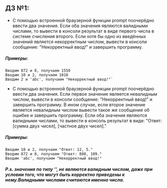 ## ДЗ №1:

- С помощью встроенной браузерной функции prompt поочерёдно ввести два значения. Если оба значения являются валидными числами, то вывести в консоли результат в виде первого числа в системе счисления второго.
  Если хотя бы одно из введённых значений является некорректным числом, вывести в консоли сообщение: "Некорректный ввод!" и завершить программу.

##### Примеры:
    Вводим 872 и 8, получаем 1550
    Вводим 10 и 2, получаем 1010
    Вводим 2 и 'abc', получаем "Некорректный ввод!"`

- С помощью встроенной браузерной функции prompt поочерёдно ввести два значения. Если первое значение является невалидным числом, вывести в консоли сообщение: "Некорректный ввод!" и завершить программу. В ином случае, если второе значение является невалидным числом вывести такое же сообщение об ошибке и завершить программу. Если оба значения являются валидными числами, то вывести в консоль результат в виде: "Ответ: [сумма двух чисел], [частное двух чисел]."
##### Примеры:  
    Вводим 10 и 2, получаем "Ответ: 12, 5."
    Вводим 872 и 8, получаем "Ответ: 880, 109."
    Вводим 'abc', получаем "Некорректный ввод!"

    
##### P.s. значения по типу '', не являются валидным числом, даже при условии того, что могут быть корректно приведены к нему.Валидными числами считаются именно числа.




